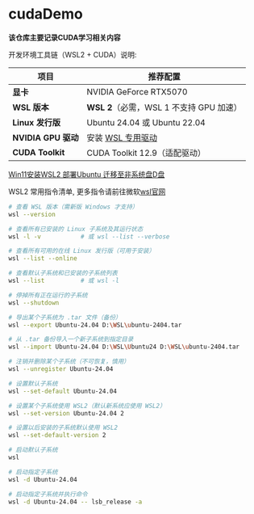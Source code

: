 # cudaDemo

**该仓库主要记录CUDA学习相关内容**

开发环境工具链（WSL2 + CUDA）说明:  

| 项目                | 推荐配置                                                   |
| ------------------- | ---------------------------------------------------------- |
| **显卡**            | NVIDIA GeForce RTX5070                                     |
| **WSL 版本**        | **WSL 2**（必需，WSL 1 不支持 GPU 加速）                   |
| **Linux 发行版**    | Ubuntu 24.04 或 Ubuntu 22.04                               |
| **NVIDIA GPU 驱动** | 安装 [WSL 专用驱动](https://developer.nvidia.com/cuda/wsl) |
| **CUDA Toolkit**    | CUDA Toolkit 12.9（适配驱动）                              |

[Win11安装WSL2 部署Ubuntu 迁移至非系统盘D盘](https://www.bilibili.com/video/BV1Yk7JzTEjH/?spm_id_from=333.337.search-card.all.click&vd_source=b406ed5db011e57f04f8df4e7af4a1f3)

WSL2 常用指令清单, 更多指令请前往微软[wsl官网](https://learn.microsoft.com/zh-cn/windows/wsl/)

```bash
# 查看 WSL 版本（需新版 Windows 才支持）
wsl --version

# 查看所有已安装的 Linux 子系统及其运行状态
wsl -l -v           # 或 wsl --list --verbose

# 查看所有可用的在线 Linux 发行版（可用于安装）
wsl --list --online

# 查看默认子系统和已安装的子系统列表
wsl --list          # 或 wsl -l

# 停掉所有正在运行的子系统
wsl --shutdown

# 导出某个子系统为 .tar 文件（备份）
wsl --export Ubuntu-24.04 D:\WSL\ubuntu-2404.tar

# 从 .tar 备份导入一个新子系统到指定目录
wsl --import Ubuntu-24.04 D:\WSL\Ubuntu24 D:\WSL\ubuntu-2404.tar

# 注销并删除某个子系统（不可恢复，慎用）
wsl --unregister Ubuntu-24.04

# 设置默认子系统
wsl --set-default Ubuntu-24.04

# 设置某个子系统使用 WSL2（默认新系统应使用 WSL2）
wsl --set-version Ubuntu-24.04 2

# 设置以后安装的子系统默认使用 WSL2
wsl --set-default-version 2

# 启动默认子系统
wsl

# 启动指定子系统
wsl -d Ubuntu-24.04

# 启动指定子系统并执行命令
wsl -d Ubuntu-24.04 -- lsb_release -a
```

